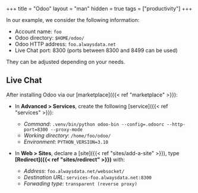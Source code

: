 +++
title = "Odoo"
layout = "man"
hidden = true
tags = ["productivity"]
+++

In our example, we consider the following information:

- Account name: `foo`
- Odoo directory: `$HOME/odoo/`
- Odoo HTTP address: `foo.alwaysdata.net`
- Live Chat port: 8300 (ports between 8300 and 8499 can be used)

They can be adjusted depending on your needs.

## Live Chat

After installing Odoo via our [marketplace]({{< ref "marketplace" >}}):

- In **Advanced > Services**, create the following [service]({{< ref "services" >}}):

    - *Command*: `.venv/bin/python odoo-bin --config=.odoorc --http-port=8300 --proxy-mode`
    - *Working directory*: `/home/foo/odoo/`
    - *Environment*: `PYTHON_VERSION=3.10`
	
- In **Web > Sites**, declare a [site]({{< ref "sites/add-a-site" >}}), type **[Redirect]({{< ref "sites/redirect" >}})** with:

    - *Address*: `foo.alwaysdata.net/websocket/`
    - *Destination URL*: `services-foo.alwaysdata.net:8300`
    - *Forwading type*: `transparent (reverse proxy)`
